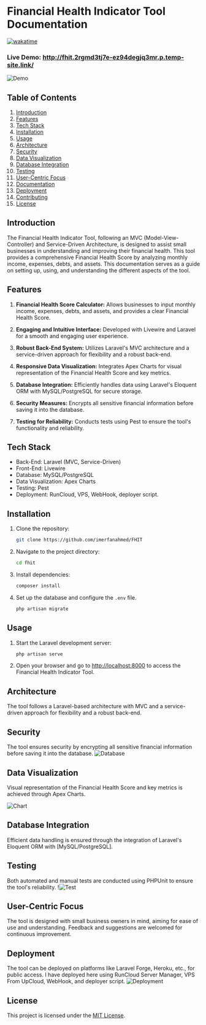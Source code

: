 # Financial Health Indicator Tool Documentation
[![wakatime](https://wakatime.com/badge/github/imerfanahmed/FHIT.svg)](https://wakatime.com/badge/github/imerfanahmed/FHIT)
### Live Demo: http://fhit.2rgmd3tj7e-ez94degjq3mr.p.temp-site.link/

![Demo](./docs/demo.png)

## Table of Contents

1. [Introduction](#introduction)
2. [Features](#features)
3. [Tech Stack](#tech-stack)
4. [Installation](#installation)
5. [Usage](#usage)
6. [Architecture](#architecture)
7. [Security](#security)
8. [Data Visualization](#data-visualization)
9. [Database Integration](#database-integration)
10. [Testing](#testing)
11. [User-Centric Focus](#user-centric-focus)
12. [Documentation](#documentation)
13. [Deployment](#deployment)
14. [Contributing](#contributing)
15. [License](#license)

## Introduction

The Financial Health Indicator Tool, following an MVC (Model-View-Controller) and Service-Driven Architecture, is designed to assist small businesses in understanding and improving their financial health. This tool provides a comprehensive Financial Health Score by analyzing monthly income, expenses, debts, and assets. This documentation serves as a guide on setting up, using, and understanding the different aspects of the tool.

## Features

1. **Financial Health Score Calculator:** Allows businesses to input monthly income, expenses, debts, and assets, and provides a clear Financial Health Score.

2. **Engaging and Intuitive Interface:** Developed with Livewire and Laravel for a smooth and engaging user experience.

3. **Robust Back-End System:** Utilizes Laravel's MVC architecture and a service-driven approach for flexibility and a robust back-end.

4. **Responsive Data Visualization:** Integrates Apex Charts for visual representation of the Financial Health Score and key metrics.

5. **Database Integration:** Efficiently handles data using Laravel's Eloquent ORM with MySQL/PostgreSQL for secure storage.

6. **Security Measures:** Encrypts all sensitive financial information before saving it into the database.

7. **Testing for Reliability:** Conducts tests using Pest to ensure the tool's functionality and reliability.

## Tech Stack

- Back-End: Laravel (MVC, Service-Driven)
- Front-End: Livewire
- Database: MySQL/PostgreSQL
- Data Visualization: Apex Charts
- Testing: Pest
- Deployment: RunCloud, VPS, WebHook, deployer script.

## Installation

1. Clone the repository:

   ```bash
   git clone https://github.com/imerfanahmed/FHIT
   ```

2. Navigate to the project directory:

   ```bash
   cd fhit
   ```

3. Install dependencies:

   ```bash
   composer install
   ```

4. Set up the database and configure the `.env` file.

   ```bash
   php artisan migrate
   ```

## Usage

1. Start the Laravel development server:

   ```bash
   php artisan serve
   ```

2. Open your browser and go to [http://localhost:8000](http://localhost:8000) to access the Financial Health Indicator Tool.

## Architecture

The tool follows a Laravel-based architecture with MVC and a service-driven
approach for flexibility and a robust back-end.

## Security

The tool ensures security by encrypting all sensitive financial information before saving it into the database.
![Database](./docs/db.png)

## Data Visualization

Visual representation of the Financial Health Score and key metrics is achieved through Apex Charts.

![Chart](./docs/chart.png)

## Database Integration

Efficient data handling is ensured through the integration of Laravel's Eloquent ORM with [MySQL/PostgreSQL]. 


## Testing

Both automated and manual tests are conducted using PHPUnit to ensure the tool's reliability.
!![Test](./docs/testing.png)
## User-Centric Focus

The tool is designed with small business owners in mind, aiming for ease of use and understanding. Feedback and suggestions are welcomed for continuous improvement.


## Deployment

The tool can be deployed on platforms like Laravel Forge, Heroku, etc., for public access. 
I have deployed here using RunCloud Server Manager, VPS From UpCloud, WebHook, and deployer script.
![Deployment](./docs/server.png)


## License

This project is licensed under the [MIT License](LICENSE).
